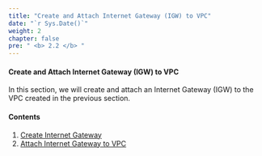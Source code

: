 ```yaml
---
title: "Create and Attach Internet Gateway (IGW) to VPC"
date: "`r Sys.Date()`"
weight: 2
chapter: false
pre: " <b> 2.2 </b> "
---
```


#### Create and Attach Internet Gateway (IGW) to VPC

In this section, we will create and attach an Internet Gateway (IGW) to the VPC created in the previous section.

#### Contents

1. [Create Internet Gateway](2.2.1-createigw/)
2. [Attach Internet Gateway to VPC](2.2.2-attachtovpc/)
